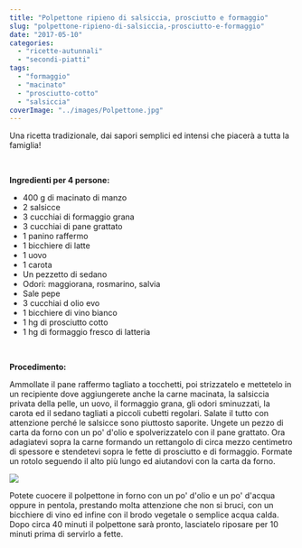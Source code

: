 ```yaml
---
title: "Polpettone ripieno di salsiccia, prosciutto e formaggio"
slug: "polpettone-ripieno-di-salsiccia,-prosciutto-e-formaggio"
date: "2017-05-10"
categories: 
  - "ricette-autunnali"
  - "secondi-piatti"
tags: 
  - "formaggio"
  - "macinato"
  - "prosciutto-cotto"
  - "salsiccia"
coverImage: "../images/Polpettone.jpg"
---
```


Una ricetta tradizionale, dai sapori semplici ed intensi che piacerà a tutta la famiglia!

 

**Ingredienti per 4 persone:**

- 400 g di macinato di manzo
- 2 salsicce
- 3 cucchiai di formaggio grana
- 3 cucchiai di pane grattato
- 1 panino raffermo
- 1 bicchiere di latte
- 1 uovo
- 1 carota
- Un pezzetto di sedano
- Odori: maggiorana, rosmarino, salvia
- Sale pepe
- 3 cucchiai d olio evo
- 1 bicchiere di vino bianco
- 1 hg di prosciutto cotto
- 1 hg di formaggio fresco di latteria

 

**Procedimento:**

Ammollate il pane raffermo tagliato a tocchetti, poi strizzatelo e mettetelo in un recipiente dove aggiungerete anche la carne macinata, la salsiccia privata della pelle, un uovo, il formaggio grana, gli odori sminuzzati, la carota ed il sedano tagliati a piccoli cubetti regolari. Salate il tutto con attenzione perché le salsicce sono piuttosto saporite. Ungete un pezzo di carta da forno con un po' d'olio e spolverizzatelo con il pane grattato. Ora adagiatevi sopra la carne formando un rettangolo di circa mezzo centimetro di spessore e stendetevi sopra le fette di prosciutto e di formaggio. Formate un rotolo seguendo il alto più lungo ed aiutandovi con la carta da forno.

![](https://cucinadalnord.it/wp-content/uploads/2017/05/polpettone4.jpg)

Potete cuocere il polpettone in forno con un po' d'olio e un po' d'acqua oppure in pentola, prestando molta attenzione che non si bruci, con un bicchiere di vino ed infine con il brodo vegetale o semplice acqua calda. Dopo circa 40 minuti il polpettone sarà pronto, lasciatelo riposare per 10 minuti prima di servirlo a fette.


